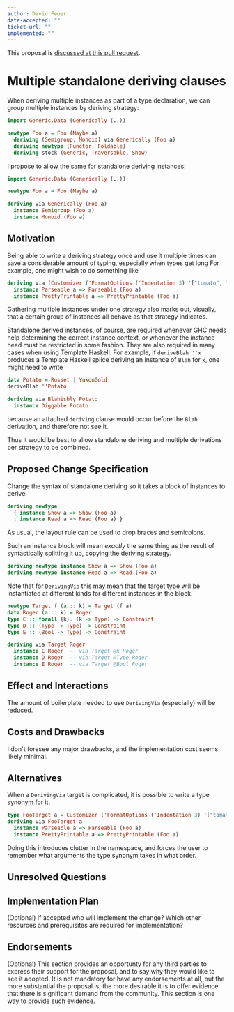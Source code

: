 ```yaml
---
author: David Feuer
date-accepted: ""
ticket-url: ""
implemented: ""
---
```


This proposal is [discussed at this pull request](https://github.com/ghc-proposals/ghc-proposals/pull/446).

# Multiple standalone deriving clauses

When deriving multiple instances as part of a type declaration,
we can group multiple instances by deriving strategy:

```haskell
import Generic.Data (Generically (..))

newtype Foo a = Foo (Maybe a)
  deriving (Semigroup, Monoid) via Generically (Foo a)
  deriving newtype (Functor, Foldable)
  deriving stock (Generic, Traversable, Show)
```

I propose to allow the same for standalone deriving instances:

```haskell
import Generic.Data (Generically (..))

newtype Foo a = Foo (Maybe a)

deriving via Generically (Foo a)
  instance Semigroup (Foo a)
  instance Monoid (Foo a)
```

## Motivation

Being able to write a deriving strategy once and use it multiple times
can save a considerable amount of typing, especially when types get long
For example, one might wish to do something like

```haskell
deriving via (Customizer ('FormatOptions ('Indentation 3) '["tomato", "potato"]) (Foo a))
  instance Parseable a => Parseable (Foo a)
  instance PrettyPrintable a => PrettyPrintable (Foo a)
```

Gathering multiple instances under one strategy also marks out, visually, that
a certain group of instances all behave as that strategy indicates.

Standalone derived instances, of course, are required whenever GHC needs help
determining the correct instance context, or whenever the instance head must
be restricted in some fashion. They are also required in many cases when using
Template Haskell. For example, if `deriveBlah ''x` produces a Template Haskell
splice deriving an instance of `Blah` for `x`, one might need to write

```haskell
data Potato = Russet | YukonGold
deriveBlah ''Potato

deriving via Blahishly Potato
  instance Diggable Potato
```

because an attached `deriving` clause would occur before the `Blah` derivation,
and therefore not see it.

Thus it would be best to allow standalone deriving and multiple derivations
per strategy to be combined.

## Proposed Change Specification

Change the syntax of standalone deriving so it takes a block of instances to
derive:

```haskell
deriving newtype
  { instance Show a => Show (Foo a)
  ; instance Read a => Read (Foo a) }
```

As usual, the layout rule can be used to drop braces and semicolons.

Such an instance block will mean *exactly* the same thing as the result of
syntactically splitting it up, copying the deriving strategy.

```haskell
deriving newtype instance Show a => Show (Foo a)
deriving newtype instance Read a => Read (Foo a)
```

Note that for `DerivingVia` this may mean that the target type will be
instantiated at different kinds for different instances in the block.

```haskell
newtype Target f (a :: k) = Target (f a)
data Roger (a :: k) = Roger
type C :: forall {k}. (k -> Type) -> Constraint
type D :: (Type -> Type) -> Constraint
type E :: (Bool -> Type) -> Constraint

deriving via Target Roger
  instance C Roger  -- via Target @k Roger
  instance D Roger  -- via Target @Type Roger
  instance E Roger  -- via Target @Bool Roger
```

## Effect and Interactions

The amount of boilerplate needed to use `DerivingVia` (especially) will be
reduced.

## Costs and Drawbacks

I don't foresee any major drawbacks, and the implementation cost seems
likely minimal.

## Alternatives

When a `DerivingVia` target is complicated, it is possible to write a
type synonym for it.

```haskell
type FooTarget a = Customizer ('FormatOptions ('Indentation 3) '["tomato", "potato"]) (Foo a)
deriving via FooTarget a
  instance Parseable a => Parseable (Foo a)
  instance PrettyPrintable a => PrettyPrintable (Foo a)
```

Doing this introduces clutter in the namespace, and forces the user to remember
what arguments the type synonym takes in what order.

## Unresolved Questions

## Implementation Plan

(Optional) If accepted who will implement the change? Which other resources
and prerequisites are required for implementation?

## Endorsements

(Optional) This section provides an opportunty for any third parties to express their
support for the proposal, and to say why they would like to see it adopted.
It is not mandatory for have any endorsements at all, but the more substantial
the proposal is, the more desirable it is to offer evidence that there is
significant demand from the community.  This section is one way to provide
such evidence.

